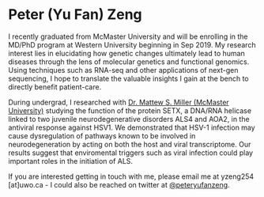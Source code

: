 # Peter (Yu Fan) Zeng

I recently graduated from McMaster University and will be enrolling in the MD/PhD program at Western University beginning in Sep 2019. My research interest lies in elucidating how genetic changes ultimately lead to human diseases through the lens of molecular genetics and functional genomics. Using techniques such as RNA-seq and other applications of next-gen sequencing, I hope to translate the valuable insights I gain at the bench to directly benefit patient-care.

During undergrad, I researched with [Dr. Mattew S. Miller (McMaster University)](https://fhs.mcmaster.ca/biochem/miller_matthew.html) studying the function of the protein SETX, a DNA/RNA helicase linked to two juvenile neurodegenerative disorders ALS4 and AOA2, in the antiviral response against HSV1. We demonstrated that HSV-1 infection may cause dysregulation of pathways known to be involved in neurodegeneration by  acting on both the host and viral transcriptome. Our results suggest that enviromental triggers such as viral infection could play important roles in the initiation of ALS. 

If you are interested getting in touch with me, please email me at yzeng254 [at]uwo.ca - I could also be reached on twitter at [@peteryufanzeng](https://twitter.com/peteryufanzeng). 
